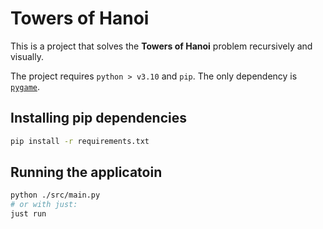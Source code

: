 # Towers of Hanoi

This is a project that solves the **Towers of Hanoi** problem recursively and visually.

The project requires `python > v3.10` and `pip`. The only dependency is [`pygame`](https://pygame.org).

## Installing pip dependencies

```sh
pip install -r requirements.txt
```

## Running the applicatoin

```sh
python ./src/main.py
# or with just:
just run
```
